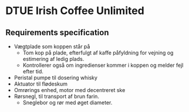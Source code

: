 # DTUE Irish Coffee Unlimited

## Requirements specification
* Vægtplade som koppen står på
  * Tom kop på plade, efterfulgt af kaffe påfyldning for vejning og estimering af ledig plads.
  * Kontrollerer også om ingredienser kommer i koppen og melder fejl efter tid. 
* Peristal pumpe til dosering whisky
* Aktuator til flødeskum
* Omrørings enhed, motor med decentreret ske
* Rørsnegl, til transport af brun farin. 
  * Sneglebor og rør med øget diameter. 